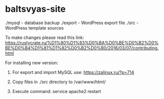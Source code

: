 # baltsvyas-site
./mysql - database backup
./export - WordPress export file
./src - WordPress template sources

To make changes please read this link:
https://rustycrate.ru/%D1%80%D1%83%D0%BA%D0%BE%D0%B2%D0%BE%D0%B4%D1%81%D1%82%D0%B2%D0%B0/2016/03/07/contributing.html

For installing new version:
1. For export and import MySQL use:
  https://zalinux.ru/?p=714
  

2. Copy files in ./src directory to /var/www/html/

3. Execute command: service apache2 restart
